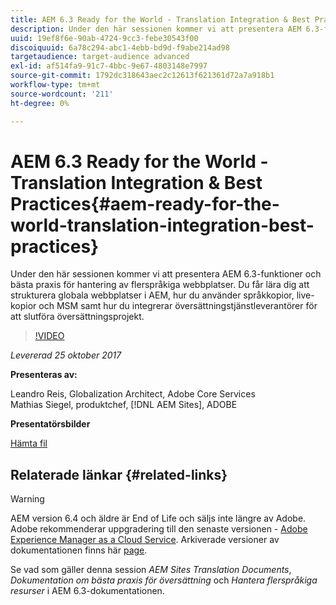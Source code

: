 ```yaml
---
title: AEM 6.3 Ready for the World - Translation Integration & Best Practices
description: Under den här sessionen kommer vi att presentera AEM 6.3-funktioner och bästa praxis för hantering av flerspråkiga webbplatser. Du får lära dig att strukturera globala webbplatser i AEM, hur du använder språkkopior, live-kopior och MSM samt hur du integrerar översättningstjänstleverantörer för att slutföra översättningsprojekt.
uuid: 19ef8f6e-90ab-4724-9cc3-febe30543f00
discoiquuid: 6a78c294-abc1-4ebb-bd9d-f9abe214ad98
targetaudience: target-audience advanced
exl-id: af514fa9-91c7-4bbc-9e67-4803148e7997
source-git-commit: 1792dc318643aec2c12613f621361d72a7a918b1
workflow-type: tm+mt
source-wordcount: '211'
ht-degree: 0%

---
```


# AEM 6.3 Ready for the World - Translation Integration &amp; Best Practices{#aem-ready-for-the-world-translation-integration-best-practices}

Under den här sessionen kommer vi att presentera AEM 6.3-funktioner och bästa praxis för hantering av flerspråkiga webbplatser. Du får lära dig att strukturera globala webbplatser i AEM, hur du använder språkkopior, live-kopior och MSM samt hur du integrerar översättningstjänstleverantörer för att slutföra översättningsprojekt.

>[!VIDEO](https://video.tv.adobe.com/v/21532/?quality=9)

*Levererad 25 oktober 2017*

**Presenteras av:**

Leandro Reis, Globalization Architect, Adobe Core Services\
Mathias Siegel, produktchef, [!DNL AEM Sites], ADOBE

**Presentatörsbilder**

[Hämta fil](assets/immerse-2017-translationpresentation-rev1.pdf)

## Relaterade länkar {#related-links}

>[!WARNING]
>
>AEM version 6.4 och äldre är End of Life och säljs inte längre av Adobe.  Adobe rekommenderar uppgradering till den senaste versionen - [Adobe Experience Manager as a Cloud Service](https://experienceleague.adobe.com/docs/experience-manager-cloud-service.html).  Arkiverade versioner av dokumentationen finns här [page](https://experienceleague.adobe.com/docs/experience-manager-release-information/aem-release-updates/previous-updates/aem-previous-versions.html).
>
>Se vad som gäller denna session *AEM Sites Translation Documents*, *Dokumentation om bästa praxis för översättning* och *Hantera flerspråkiga resurser* i AEM 6.3-dokumentationen.
